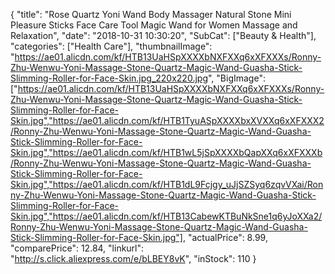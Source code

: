 {
	"title": "Rose Quartz Yoni Wand Body Massager Natural Stone Mini Pleasure Sticks Face Care Tool Magic Wand for Women Massage and Relaxation",
	"date": "2018-10-31 10:30:20",
	"SubCat": ["Beauty & Health"],
	"categories": ["Health Care"],
	"thumbnailImage": "https://ae01.alicdn.com/kf/HTB13UaHSpXXXXbNXFXXq6xXFXXXs/Ronny-Zhu-Wenwu-Yoni-Massage-Stone-Quartz-Magic-Wand-Guasha-Stick-Slimming-Roller-for-Face-Skin.jpg_220x220.jpg",
	"BigImage": ["https://ae01.alicdn.com/kf/HTB13UaHSpXXXXbNXFXXq6xXFXXXs/Ronny-Zhu-Wenwu-Yoni-Massage-Stone-Quartz-Magic-Wand-Guasha-Stick-Slimming-Roller-for-Face-Skin.jpg","https://ae01.alicdn.com/kf/HTB1TyuASpXXXXbxXVXXq6xXFXXX2/Ronny-Zhu-Wenwu-Yoni-Massage-Stone-Quartz-Magic-Wand-Guasha-Stick-Slimming-Roller-for-Face-Skin.jpg","https://ae01.alicdn.com/kf/HTB1wL5jSpXXXXbQapXXq6xXFXXXb/Ronny-Zhu-Wenwu-Yoni-Massage-Stone-Quartz-Magic-Wand-Guasha-Stick-Slimming-Roller-for-Face-Skin.jpg","https://ae01.alicdn.com/kf/HTB1dL9Fcjgy_uJjSZSyq6zqvVXai/Ronny-Zhu-Wenwu-Yoni-Massage-Stone-Quartz-Magic-Wand-Guasha-Stick-Slimming-Roller-for-Face-Skin.jpg","https://ae01.alicdn.com/kf/HTB13CabewKTBuNkSne1q6yJoXXa2/Ronny-Zhu-Wenwu-Yoni-Massage-Stone-Quartz-Magic-Wand-Guasha-Stick-Slimming-Roller-for-Face-Skin.jpg"],
	"actualPrice": 8.99,
	"comparePrice": 12.84,
	"linkurl": "http://s.click.aliexpress.com/e/bLBEY8vK",
	"inStock": 110
}
